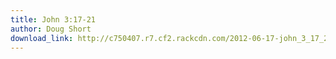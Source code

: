```yaml
---
title: John 3:17-21
author: Doug Short
download_link: http://c750407.r7.cf2.rackcdn.com/2012-06-17-john_3_17_21.mp3
---
```

